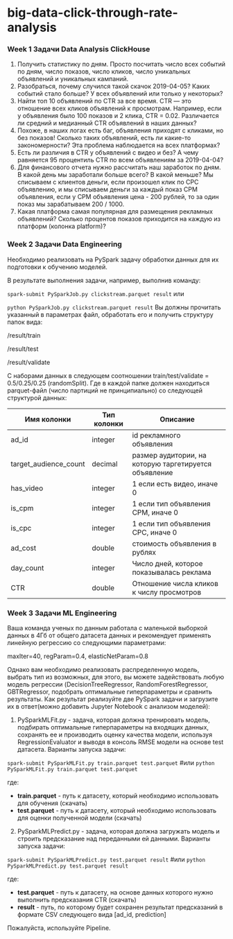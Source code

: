 # big-data-click-through-rate-analysis
### Week 1 Задачи Data Analysis ClickHouse

1. Получить статистику по дням. Просто посчитать число всех событий по дням, число показов, число кликов, число уникальных объявлений и уникальных кампаний.
2. Разобраться, почему случился такой скачок 2019-04-05? Каких событий стало больше? У всех объявлений или только у некоторых?
3. Найти топ 10 объявлений по CTR за все время. CTR — это отношение всех кликов объявлений к просмотрам. Например, если у объявления было 100 показов и 2 клика, CTR = 0.02. Различается ли средний и медианный CTR объявлений в наших данных?
4. Похоже, в наших логах есть баг, объявления приходят с кликами, но без показов! Сколько таких объявлений, есть ли какие-то закономерности? Эта проблема наблюдается на всех платформах?
5. Есть ли различия в CTR у объявлений с видео и без? А чему равняется 95 процентиль CTR по всем объявлениям за 2019-04-04?
6. Для финансового отчета нужно рассчитать наш заработок по дням. В какой день мы заработали больше всего? В какой меньше? Мы списываем с клиентов деньги, если произошел клик по CPC объявлению, и мы списываем деньги за каждый показ CPM объявления, если у CPM объявления цена - 200 рублей, то за один показ мы зарабатываем 200 / 1000.
7. Какая платформа самая популярная для размещения рекламных объявлений? Сколько процентов показов приходится на каждую из платформ (колонка platform)?


### Week 2 Задачи Data Engineering

Необходимо реализовать на PySpark задачу обработки данных для их подготовки к обучению моделей.

В результате выполнения задачи, например, выполнив команду:

`spark-submit PySparkJob.py clickstream.parquet result`
или 

`python PySparkJob.py clickstream.parquet result`
Вы должны прочитать указанный в параметрах файл, обработать его и получить структуру папок вида:

/result/train

/result/test

/result/validate

С наборами данных в следующем соотношении train/test/validate = 0.5/0.25/0.25 (randomSplit).
Где в каждой папке должен находиться parquet-файл (число партиций не принципиально) со следующей структурой данных:

| Имя колонки	| Тип колонки	| Описание |
| ----------- | ----------- | -------- |
|ad_id | integer |	id рекламного объявления|
| target_audience_count	| decimal	| размер аудитории, на которую таргетируется объявление |
|has_video	| integer |	1 если есть видео, иначе 0|
|is_cpm	| integer	| 1 если тип объявления CPM, иначе 0|
|is_cpc |	integer	| 1 если тип объявления CPC, иначе 0|
|ad_cost	| double | стоимость объявления в рублях|
|day_count	| integer	| Число дней, которое показывалась реклама|
|CTR	| double |	Отношение числа кликов к числу просмотров|

### Week 3 Задачи ML Engineering

Ваша команда ученых по данным работала с маленькой выборкой данных в 4Гб от общего датасета данных и рекомендует применять линейную регрессию со следующими параметрами:

maxIter=40, regParam=0.4, elasticNetParam=0.8

Однако вам необходимо реализовать распределенную модель, выбрать тип из возможных, для этого, вы можете задействовать любую модель регрессии (DecisionTreeRegressor, RandomForestRegressor, GBTRegressor, подобрать оптимальные гиперпараметры и сравнить результаты.
Как результат реализуйте две PySpark задачи и загрузите их в ответ(можно добавить Jupyter Notebook с анализом моделей):

1) PySparkMLFit.py - задача, которая должна тренировать модель, подбирать оптимальные гиперпараметры на входящих данных, сохранять ее и производить оценку качества модели, используя RegressionEvaluator и выводя в консоль RMSE модели на основе test датасета.
Варианты запуска задачи:

`spark-submit PySparkMLFit.py train.parquet test.parquet`
#или
`python PySparkMLFit.py train.parquet test.parquet`

где:
* **train.parquet** - путь к датасету, который необходимо использовать для обучения (скачать)
* **test.parquet** - путь к датасету, который необходимо использовать для оценки полученной модели (скачать)

2) PySparkMLPredict.py - задача, которая должна загружать модель и строить предсказание над переданными ей данными.
Варианты запуска задачи:

`spark-submit PySparkMLPredict.py test.parquet result`
#или
`python PySparkMLPredict.py test.parquet result`

где:
* **test.parquet** - путь к датасету, на основе данных которого нужно выполнить предсказания CTR (скачать)
* **result** - путь, по которому будет сохранен результат предсказаний в формате CSV следующего вида [ad_id, prediction]

Пожалуйста, используйте Pipeline.

